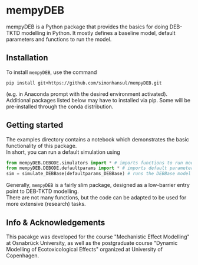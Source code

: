 # mempyDEB

mempyDEB is a Python package that provides the basics for doing DEB-TKTD modelling in Python. 
It mostly defines a baseline model, default parameters and functions to run the model.

## Installation

To install `mempyDEB`, use the command

`pip install git+https://github.com/simonhansul/mempyDEB.git`

(e.g. in Anaconda prompt with the desired environment activated).
Additional packages listed below may have to installed via pip. Some will be pre-installed through the conda distribution.

## Getting started

The examples directory contains a notebook which demonstrates the basic functionality of this package. <br>
In short, you can run a default simulation using

```Python
from mempyDEB.DEBODE.simulators import * # imports functions to run models
from mempyDEB.DEBODE.defaultparams import * # imports default parameters
sim = simulate_DEBBase(defaultparams_DEBBase) # runs the DEBBase model (a variant of DEBkiss) with default parameters
```

Generally, `mempyDEB` is a fairly slim package, designed as a low-barrier entry point to DEB-TKTD modelling. <br>
There are not many functions, but the code can be adapted to be used for more extensive (research) tasks.

## Info & Acknowledgements

This pacakge was developed for the course "Mechanistic Effect Modelling" at Osnabrück University, as well as the postgraduate course "Dynamic Modelling of Ecotoxicological Effects" organized at University of Copenhagen. 
